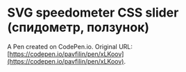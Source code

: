 # SVG speedometer CSS slider (спидометр, ползунок)

A Pen created on CodePen.io. Original URL: [https://codepen.io/pavfilin/pen/xLKoov](https://codepen.io/pavfilin/pen/xLKoov).



